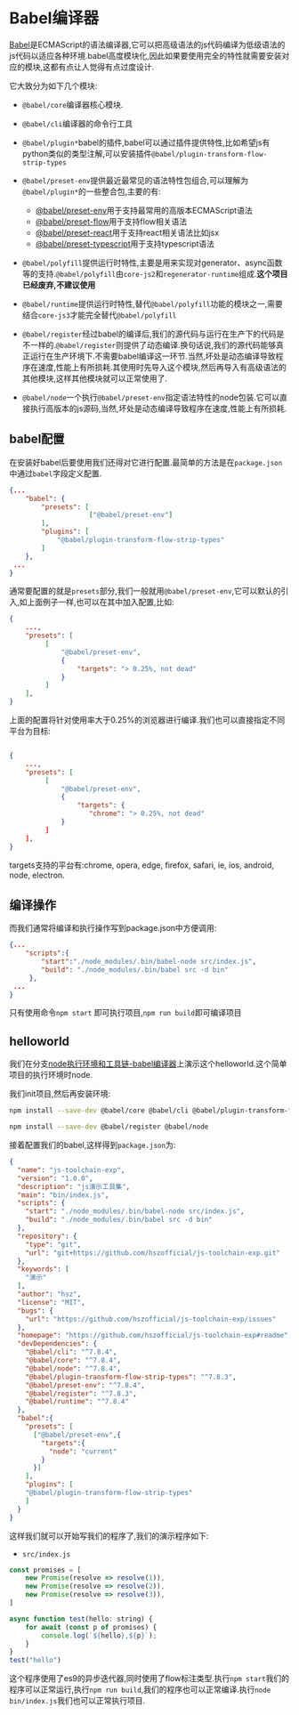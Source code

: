 
# Babel编译器

[Babel](https://www.babeljs.cn/)是ECMAScript的语法编译器,它可以把高级语法的js代码编译为低级语法的js代码以适应各种环境.babel高度模块化,因此如果要使用完全的特性就需要安装对应的模块,这都有点让人觉得有点过度设计.

它大致分为如下几个模块:

+ `@babel/core`编译器核心模块.

+ `@babel/cli`编译器的命令行工具

+ `@babel/plugin*`babel的插件,babel可以通过插件提供特性,比如希望js有python类似的类型注解,可以安装插件`@babel/plugin-transform-flow-strip-types`

+ `@babel/preset-env`提供最近最常见的语法特性包组合,可以理解为`@babel/plugin*`的一些整合包,主要的有:
    + [@babel/preset-env](https://babel.docschina.org/docs/en/babel-preset-env)用于支持最常用的高版本ECMAScript语法
    + [@babel/preset-flow](https://babel.docschina.org/docs/en/babel-preset-flow)用于支持flow相关语法
    + [@babel/preset-react](https://babel.docschina.org/docs/en/babel-preset-react)用于支持react相关语法比如jsx
    + [@babel/preset-typescript](https://babel.docschina.org/docs/en/babel-preset-typescript)用于支持typescript语法

+ `@babel/polyfill`提供运行时特性,主要是用来实现对generator、async函数等的支持.`@babel/polyfill`由`core-js2`和`regenerator-runtime`组成.**这个项目已经废弃,不建议使用**

+ `@babel/runtime`提供运行时特性,替代`@babel/polyfill`功能的模块之一,需要结合`core-js3`才能完全替代`@babel/polyfill`

+ `@babel/register`经过babel的编译后,我们的源代码与运行在生产下的代码是不一样的.`@babel/register`则提供了动态编译.换句话说,我们的源代码能够真正运行在生产环境下.不需要babel编译这一环节.当然,坏处是动态编译导致程序在速度,性能上有所损耗.其使用时先导入这个模块,然后再导入有高级语法的其他模块,这样其他模块就可以正常使用了.

+ `@babel/node`一个执行`@babel/preset-env`指定语法特性的node包装.它可以直接执行高版本的js源码,当然,坏处是动态编译导致程序在速度,性能上有所损耗.

## babel配置

在安装好babel后要使用我们还得对它进行配置.最简单的方法是在`package.json`中通过`babel`字段定义配置.

```json
{...
    "babel": {
        "presets": [
                    ["@babel/preset-env"]
        ],
        "plugins": [
            "@babel/plugin-transform-flow-strip-types"
        ]
    },
 ...
}
```

通常要配置的就是`presets`部分,我们一般就用`@babel/preset-env`,它可以默认的引入,如上面例子一样,也可以在其中加入配置,比如:

```json
{
    ...,
    "presets": [
         [
             "@babel/preset-env",
             {
                 "targets": "> 0.25%, not dead"
             }
         ]
    ],
}
```

上面的配置将针对使用率大于0.25%的浏览器进行编译.我们也可以直接指定不同平台为目标:

```json

{
    ...,
    "presets": [
         [
             "@babel/preset-env",
             {
                 "targets": {
                    "chrome": "> 0.25%, not dead"
             }
         ]
    ],
}
```
targets支持的平台有:chrome, opera, edge, firefox, safari, ie, ios, android, node, electron.



## 编译操作

而我们通常将编译和执行操作写到package.json中方便调用:

```json
{...
    "scripts":{
        "start":"./node_modules/.bin/babel-node src/index.js",
        "build": "./node_modules/.bin/babel src -d bin"
     },
 ...
}
```

只有使用命令`npm start` 即可执行项目,`npm run build`即可编译项目

## helloworld

我们在分支[node执行环境和工具链-babel编译器](https://github.com/hsz1273327/TutorialForJavascript/tree/node%E6%89%A7%E8%A1%8C%E7%8E%AF%E5%A2%83%E5%92%8C%E5%B7%A5%E5%85%B7%E9%93%BE-babel%E7%BC%96)上演示这个helloworld.这个简单项目的执行环境时node.

我们init项目,然后再安装环境:

```bash
npm install --save-dev @babel/core @babel/cli @babel/plugin-transform-flow-strip-types @babel/preset-env @babel/runtime 

npm install --save-dev @babel/register @babel/node
```

接着配置我们的babel,这样得到`package.json`为:

```json
{
  "name": "js-toolchain-exp",
  "version": "1.0.0",
  "description": "js演示工具集",
  "main": "bin/index.js",
  "scripts": {
    "start": "./node_modules/.bin/babel-node src/index.js",
    "build": "./node_modules/.bin/babel src -d bin"
  },
  "repository": {
    "type": "git",
    "url": "git+https://github.com/hszofficial/js-toolchain-exp.git"
  },
  "keywords": [
    "演示"
  ],
  "author": "hsz",
  "license": "MIT",
  "bugs": {
    "url": "https://github.com/hszofficial/js-toolchain-exp/issues"
  },
  "homepage": "https://github.com/hszofficial/js-toolchain-exp#readme",
  "devDependencies": {
    "@babel/cli": "^7.8.4",
    "@babel/core": "^7.8.4",
    "@babel/node": "^7.8.4",
    "@babel/plugin-transform-flow-strip-types": "^7.8.3",
    "@babel/preset-env": "^7.8.4",
    "@babel/register": "^7.8.3",
    "@babel/runtime": "^7.8.4"
  },
  "babel":{
    "presets": [
      ["@babel/preset-env",{
        "targets":{
          "node": "current"
        }
      }]
    ],
    "plugins": [
    "@babel/plugin-transform-flow-strip-types"
    ]
  }
}
```

这样我们就可以开始写我们的程序了,我们的演示程序如下:

+ `src/index.js`

```js
const promises = [
    new Promise(resolve => resolve(1)),
    new Promise(resolve => resolve(2)),
    new Promise(resolve => resolve(3)),
]

async function test(hello: string) {
    for await (const p of promises) {
        console.log(`${hello},${p}`);
    }
}
test("hello")
```

这个程序使用了es9的异步迭代器,同时使用了flow标注类型.执行`npm start`我们的程序可以正常运行,执行`npm run build`,我们的程序也可以正常编译.执行`node bin/index.js`我们也可以正常执行项目.
